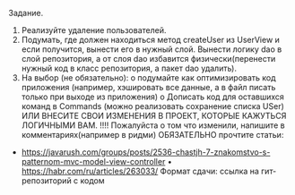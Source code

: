 Задание.

1.	Реализуйте удаление пользователей.
2.	Подумать, где должен находиться метод createUser из UserView и если получится, вынести его в нужный слой. Вынести логику dao в слой репозитория, а от слоя dao избавится физически(перенести нужный код в класс репозитория, а пакет dao удалить).
3.	На выбор (не обязательно):
o	подумайте как оптимизировать код приложения (например, хэшировать все данные, а в файл писать только при выходе из приложения)
o	Дописать код для оставшихся команд в Commands (можно реализовать сохранение списка USer)
ИЛИ ВНЕСИТЕ СВОИ ИЗМЕНЕНИЯ В ПРОЕКТ, КОТОРЫЕ КАЖУТЬСЯ ЛОГИЧНЫМИ ВАМ.
!!!! Пожалуйста о том что изменили, напишите в комментариях(например в ридми)
ОБЯЗАТЕЛЬНО прочтите статьи:
- https://javarush.com/groups/posts/2536-chastjh-7-znakomstvo-s-patternom-mvc-model-view-controller
•	https://habr.com/ru/articles/263033/
Формат сдачи: ссылка на гит-репозиторий с кодом

